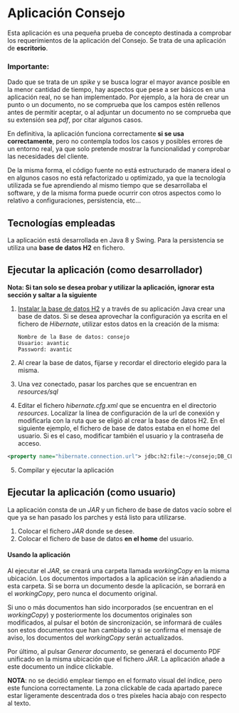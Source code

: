 # Aplicación Consejo



Esta aplicación es una pequeña prueba de concepto destinada a comprobar los requerimientos de la aplicación del Consejo. Se trata de una aplicación de **escritorio**.

### Importante:

Dado que se trata de un *spike* y se busca lograr el mayor avance posible en la menor cantidad de tiempo, hay aspectos que pese a ser básicos en una aplicación real, no se han implementado. Por ejemplo, a la hora de crear un punto o un documento, no se comprueba que los campos estén rellenos antes de permitir aceptar, o al adjuntar un documento no se comprueba que su extensión sea *pdf*, por citar algunos casos.

En definitiva, la aplicación funciona correctamente **si se usa correctamente**, pero no contempla todos los casos y posibles errores de un entorno real, ya que solo pretende mostrar la funcionalidad y comprobar las necesidades del cliente.

De la misma forma, el código fuente no está estructurado de manera ideal o en algunos casos no está refactorizado u optimizado, ya que la tecnología utilizada se fue aprendiendo al mismo tiempo que se desarrollaba el software, y de la misma forma puede ocurrir con otros aspectos como lo relativo a configuraciones, persistencia, etc...

## Tecnologías empleadas

La aplicación está desarrollada en Java 8 y Swing. Para la persistencia se utiliza una **base de datos H2** en fichero.

## Ejecutar la aplicación (como desarrollador)

**Nota: Si tan solo se desea probar y utilizar la aplicación, ignorar esta sección y saltar a la siguiente**

1. [Instalar la base de datos H2](https://www.h2database.com/html/main.html)  y a través de su aplicación Java crear una base de datos. Si se desea aprovechar la configuración ya escrita en el fichero de *Hibernate*, utilizar estos datos en la creación de la misma:

   ```
   Nombre de la Base de datos: consejo
   Usuario: avantic
   Password: avantic
   ```

2. Al crear la base de datos, fijarse y recordar el directorio elegido para la misma.

3. Una vez conectado, pasar los parches que se encuentran en *resources/sql*

4. Editar el fichero *hibernate.cfg.xml* que se encuentra en  el directorio *resources*. Localizar la línea de configuración de la url de conexión y modificarla con la ruta que se eligió al crear la base de datos H2. En el siguiente ejemplo, el fichero de base de datos estaba en el home del usuario. Si es el caso, modificar también el usuario y la contraseña de acceso.

```xml
<property name="hibernate.connection.url"> jdbc:h2:file:~/consejo;DB_CLOSE_ON_EXIT=TRUE;FILE_LOCK=NO</property>
```

5. Compilar y ejecutar la aplicación

## Ejecutar la aplicación (como usuario)

La aplicación consta de un *JAR* y un fichero de base de datos vacío sobre el que ya se han pasado los parches y está listo para utilizarse.

1. Colocar el fichero *JAR* donde se desee.
2. Colocar el fichero de base de datos **en el home** del usuario.

#### Usando la aplicación

Al ejecutar el *JAR*, se creará una carpeta llamada *workingCopy* en la misma ubicación. Los documentos importados a la aplicación se irán añadiendo a esta carpeta. Si se borra un documento desde la aplicación, se borrará en el *workingCopy*, pero nunca el documento original.

Si uno o más documentos han sido incorporados (se encuentran en el *workingCopy*) y posteriormente los documentos originales son modificados, al pulsar el botón de sincronización, se informará de cuáles son estos documentos que han cambiado y si se confirma el mensaje de aviso, los documentos del *workingCopy* serán actualizados.

Por último, al pulsar *Generar documento*, se generará el documento PDF unificado en la misma ubicación que el fichero *JAR*. La aplicación añade a este documento un índice clickable.

**NOTA**: no se decidió emplear tiempo en el formato visual del índice, pero este funciona correctamente. La zona clickable de cada apartado parece estar ligeramente descentrada dos o tres píxeles hacia abajo con respecto al texto.
